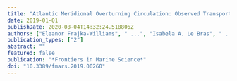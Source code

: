```yaml
---
title: "Atlantic Meridional Overturning Circulation: Observed Transport and Variability"
date: 2019-01-01
publishDate: 2020-08-04T14:32:24.518806Z
authors: ["Eleanor Frajka-Williams", " ...", "Isabela A. Le Bras", " ..."]
publication_types: ["2"]
abstract: ""
featured: false
publication: "*Frontiers in Marine Science*"
doi: "10.3389/fmars.2019.00260"
---
```


